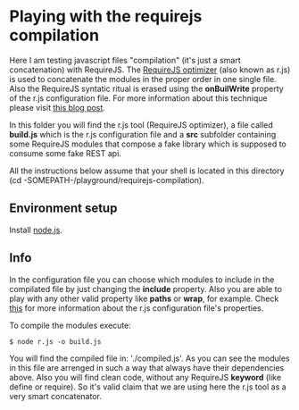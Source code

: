 Playing with the requirejs compilation
=========

Here I am testing javascript files "compilation" (it's just a smart concatenation) with RequireJS. The [RequireJS optimizer](http://requirejs.org/docs/optimization.html) (also known as r.js) is used to concatenate the modules in the proper order in one single file. Also the RequireJS syntatic ritual is erased using the __onBuilWrite__ property of the r.js configuration file. For more information about this technique please visit [this blog post](http://augustoaltman.tumblr.com/).

In this folder you will find the r.js tool (RequireJS optimizer), a file called __build.js__ which is the r.js configuration file and a __src__ subfolder containing some RequireJS modules that compose a fake library which is supposed to consume some fake REST api.

All the instructions below assume that your shell is located in this directory (cd -SOMEPATH-/playground/requirejs-compilation).

Environment setup
---------

Install [node.js](http://nodejs.org/).

Info
---------

In the configuration file you can choose which modules to include in the compilated file by just changing the __include__ property. Also you are able to play with any other valid property like __paths__ or __wrap__, for example. Check [this](https://github.com/jrburke/r.js/blob/master/build/example.build.js) for more information about the r.js configuration file's properties.

To compile the modules execute:

```shell
$ node r.js -o build.js
```

You will find the compiled file in: './compiled.js'. As you can see the modules in this file are arrenged in such a way that always have their dependencies above. Also you will find clean code, without any RequireJS __keyword__ (like define or require). So it's valid claim that we are using here the r.js tool as a very smart concatenator.